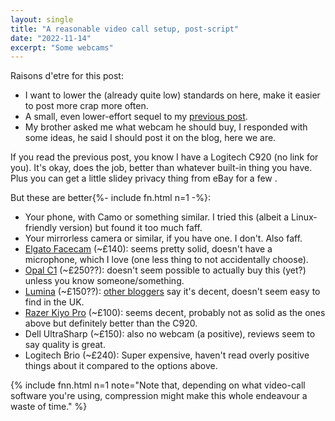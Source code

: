 ```yaml
---
layout: single
title: "A reasonable video call setup, post-script"
date: "2022-11-14"
excerpt: "Some webcams"
---
```


Raisons d'etre for this post:
- I want to lower the (already quite low) standards on here, make it easier to post more crap more often.
- A small, even lower-effort sequel to my [previous post](/blog/video-calls).
- My brother asked me what webcam he should buy, I responded with some ideas, he said I should post it on the blog, here we are.

If you read the previous post, you know I have a Logitech C920 (no link for you).
It's okay, does the job, better than whatever built-in thing you have.
Plus you can get a little slidey privacy thing from eBay for a few <currency>.

But these are better{%- include fn.html n=1 -%}:
- Your phone, with Camo or something similar. I tried this (albeit a Linux-friendly version) but found it too much faff.
- Your mirrorless camera or similar, if you have one. I don't. Also faff.
- [Elgato Facecam](https://www.elgato.com/en/facecam) (~£140): seems pretty solid, doesn't have a microphone, which I love (one less thing to not accidentally choose).
- [Opal C1](https://opalcamera.com/) (~£250??): doesn't seem possible to actually buy this (yet?) unless you know someone/something.
- [Lumina](https://getlumina.com/) (~£150??): [other bloggers](https://macwright.com/2022/07/07/lumina-review.html) say it's decent, doesn't seem easy to find in the UK.
- [Razer Kiyo Pro](https://www.razer.com/gb-en/streaming-cameras/razer-kiyo-pro/RZ19-03640100-R3M1) (~£100): seems decent, probably not as solid as the ones above but definitely better than the C920.
- Dell UltraSharp (~£150): also no webcam (a positive), reviews seem to say quality is great.
- Logitech Brio (~£240): Super expensive, haven't read overly positive things about it compared to the options above.

{% include fnn.html n=1 note="Note that, depending on what video-call software you're using, compression might make this whole endeavour a waste of time." %}
